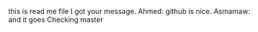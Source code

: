 this is read me file
I got your message.
Ahmed: github is nice. 
Asmamaw: and it goes
Checking master
